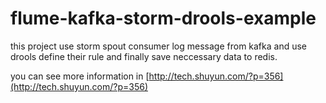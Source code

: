 # flume-kafka-storm-drools-example

this project use storm spout consumer log message from kafka and use drools define their rule and finally save neccessary data to redis.

you can see more information in [http://tech.shuyun.com/?p=356](http://tech.shuyun.com/?p=356)
